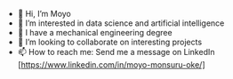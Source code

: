 - 👋 Hi, I’m Moyo
- 👀 I’m interested in data science and artificial intelligence
- 🌱 I have a mechanical engineering degree
- 💞️ I’m looking to collaborate on interesting projects
- 📫 How to reach me: Send me a message on LinkedIn [https://www.linkedin.com/in/moyo-monsuru-oke/]

<!---
OkeMoyo/OkeMoyo is a ✨ special ✨ repository because its `README.md` (this file) appears on your GitHub profile.
You can click the Preview link to take a look at your changes.
--->
